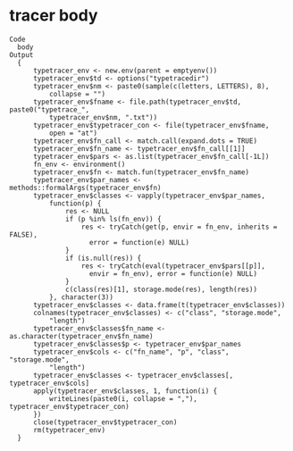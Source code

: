 # tracer body

    Code
      body
    Output
      {
          typetracer_env <- new.env(parent = emptyenv())
          typetracer_env$td <- options("typetracedir")
          typetracer_env$nm <- paste0(sample(c(letters, LETTERS), 8), 
              collapse = "")
          typetracer_env$fname <- file.path(typetracer_env$td, paste0("typetrace_", 
              typetracer_env$nm, ".txt"))
          typetracer_env$typetracer_con <- file(typetracer_env$fname, 
              open = "at")
          typetracer_env$fn_call <- match.call(expand.dots = TRUE)
          typetracer_env$fn_name <- typetracer_env$fn_call[[1]]
          typetracer_env$pars <- as.list(typetracer_env$fn_call[-1L])
          fn_env <- environment()
          typetracer_env$fn <- match.fun(typetracer_env$fn_name)
          typetracer_env$par_names <- methods::formalArgs(typetracer_env$fn)
          typetracer_env$classes <- vapply(typetracer_env$par_names, 
              function(p) {
                  res <- NULL
                  if (p %in% ls(fn_env)) {
                      res <- tryCatch(get(p, envir = fn_env, inherits = FALSE), 
                        error = function(e) NULL)
                  }
                  if (is.null(res)) {
                      res <- tryCatch(eval(typetracer_env$pars[[p]], 
                        envir = fn_env), error = function(e) NULL)
                  }
                  c(class(res)[1], storage.mode(res), length(res))
              }, character(3))
          typetracer_env$classes <- data.frame(t(typetracer_env$classes))
          colnames(typetracer_env$classes) <- c("class", "storage.mode", 
              "length")
          typetracer_env$classes$fn_name <- as.character(typetracer_env$fn_name)
          typetracer_env$classes$p <- typetracer_env$par_names
          typetracer_env$cols <- c("fn_name", "p", "class", "storage.mode", 
              "length")
          typetracer_env$classes <- typetracer_env$classes[, typetracer_env$cols]
          apply(typetracer_env$classes, 1, function(i) {
              writeLines(paste0(i, collapse = ","), typetracer_env$typetracer_con)
          })
          close(typetracer_env$typetracer_con)
          rm(typetracer_env)
      }

